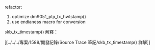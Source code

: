 refactor: 
1. optimize dm9051_ptp_tx_hwtstamp() 
2. use endianess macro for conversion

 skb_tx_timestamp() 解釋： 


[[../../../專案/1588/開發記錄/Source Trace 筆記/skb_tx_timestamp() 詳解]]

